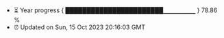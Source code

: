 - ⏳ Year progress { ███████████████████████▁▁▁▁▁▁▁ } 78.86 %
- ⏰ Updated on Sun, 15 Oct 2023 20:16:03 GMT

